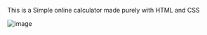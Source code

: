 This is a Simple online calculator made purely with HTML and CSS

![image](https://user-images.githubusercontent.com/90168140/179049496-e5a5391a-ea9a-4139-b01f-0e885136a12e.png)
